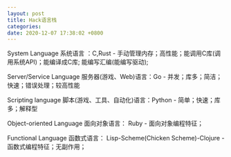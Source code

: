 ```yaml
---
layout: post
title: Hack语言栈
categories: 
date: 2020-12-07 17:38:02 +0800
---
```


System Language 系统语言 ：C,Rust
    - 手动管理内存；高性能；能调用C库(调用系统API)；能编译成C库; 能编写汇编(能编写驱动);

Server/Service Language 服务器(游戏、Web)语言：Go
    - 并发；库多；简洁；快速；错误处理；较高性能

Scripting language 脚本(游戏、工具、自动化)语言：Python
    - 简单；快速；库多；解释型
    
Object-oriented Language 面向对象语言： Ruby
    - 面向对象编程特征；

Functional Language 函数式语言： Lisp-Scheme(Chicken Scheme)-Clojure
    - 函数式编程特征；无副作用；

